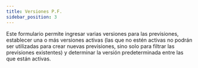 ```yaml
---
title: Versiones P.F.
sidebar_position: 3
---
```


Este formulario permite ingresar varias versiones para las previsiones, establecer una o más versiones activas (las que no estén activas no podrán ser utilizadas para crear nuevas previsiones, sino solo para filtrar las previsiones existentes) y determinar la versión predeterminada entre las que están activas.